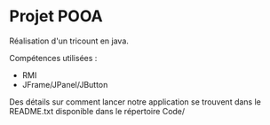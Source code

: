 # Projet POOA

Réalisation d'un tricount en java.

Compétences utilisées :
 - RMI
 - JFrame/JPanel/JButton

Des détails sur comment lancer notre application se trouvent dans le README.txt disponible dans le répertoire Code/

